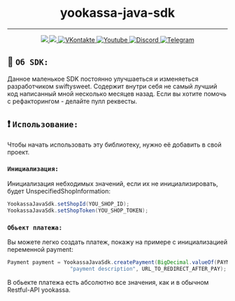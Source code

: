 <div id="header" align="center">
<h1>yookassa-java-sdk</h1>

---

  <div id="badges">

<a href="LICENSE">
        <img src="https://img.shields.io/apm/l/vim-mode?label=LICENSE&style=for-the-badge"/>
</a>
<a href="https://github.com/swiftysweet/yookassa-java-sdk/releases/tag/default">
        <img src="https://img.shields.io/amo/dw/dustman?color=dd&label=Download&style=for-the-badge"/>
</a>
    <a href="https://vk.com/suuft">
      <img src="https://img.shields.io/badge/VKontakte-blue?style=for-the-badge&logo=vk&logoColor=white" alt="VKontakte"/>
    </a>
    <a href="https://www.youtube.com/channel/UCVjp9ytLEhO4vZmDGjtR2tg">
      <img src="https://img.shields.io/badge/YouTube-red?style=for-the-badge&logo=youtube&logoColor=white" alt="Youtube"/>
    </a>
    <a href="https://discord.gg/SWZ2cPGnBT">
      <img src="https://img.shields.io/badge/Discord-brown?style=for-the-badge&logo=discord&logoColor=white" alt="Discord"/>
    </a>
      <a href="https://t.me/fuuft">
      <img src="https://img.shields.io/badge/Telegram-blue?style=for-the-badge&logo=telegram&logoColor=white" alt="Telegram"/>
    </a>
  </div>
</div>

## 🖤 `Об SDK:`
Данное маленькое SDK постоянно улучшаеться и изменяеться разработчиком swiftysweet. Содержит внутри себя не самый лучший код написанный мной несколько месяцев назад. Если вы хотите помочь с рефакторингом - делайте пулл реквесты.
## :exclamation: `Использование:`
Чтобы начать использовать эту библиотеку, нужно её добавить в свой проект.
### `Инициализация:`
Инициализация небходимых значений, если их не инициализировать, будет UnspecifiedShopInformation:
```java
YookassaJavaSdk.setShopId(YOU_SHOP_ID);
YookassaJavaSdk.setShopToken(YOU_SHOP_TOKEN);
```
### `Обьект платежа:`
Вы можете легко создать платеж, покажу на примере с инициализацией переменной payment:
```java
Payment payment = YookassaJavaSdk.createPayment(BigDecimal.valueOf(PAYMENT_COST),
                    "payment description", URL_TO_REDIRECT_AFTER_PAY);
```
В обьекте платежа есть абсолютно все значения, как и в обычном Restful-API yookassa.


